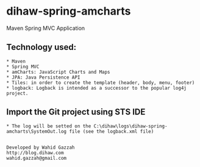 # dihaw-spring-amcharts
Maven Spring MVC Application

## Technology used:
	
	* Maven
	* Spring MVC
	* amCharts: JavaScript Charts and Maps
	* JPA: Java Persistence API
	* Tiles: in order to create the template (header, body, menu, footer)
	* logback: Logback is intended as a successor to the popular log4j project.

## Import the Git project using STS IDE
    * The log will be setted on the C:\dihaw\logs\dihaw-spring-amcharts\SystemOut.log file (see the logback.xml file)


	Developed by Wahid Gazzah
	http://blog.dihaw.com
	wahid.gazzah@gmail.com
